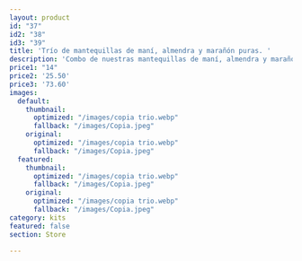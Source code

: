 ```yaml
---
layout: product
id: "37"
id2: "38"
id3: "39"
title: 'Trío de mantequillas de maní, almendra y marañón puras. '
description: 'Combo de nuestras mantequillas de maní, almendra y marañón. '
price1: "14"
price2: '25.50'
price3: '73.60'
images:
  default:
    thumbnail:
      optimized: "/images/copia trio.webp"
      fallback: "/images/Copia.jpeg"
    original:
      optimized: "/images/copia trio.webp"
      fallback: "/images/Copia.jpeg"
  featured:
    thumbnail:
      optimized: "/images/copia trio.webp"
      fallback: "/images/Copia.jpeg"
    original:
      optimized: "/images/copia trio.webp"
      fallback: "/images/Copia.jpeg"
category: kits
featured: false
section: Store

---
```

